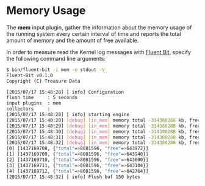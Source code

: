 # Memory Usage

The __mem__ input plugin, gather the information about the memory usage of the running system every certain interval of time and reports the total amount of memory and the amount of free available.

In order to measure read the Kernel log messages with [Fluent Bit](http://fluentbit.io), specify the following command line arguments:

```bash
$ bin/fluent-bit -i mem -o stdout -V
Fluent-Bit v0.1.0
Copyright (C) Treasure Data

[2015/07/17 15:48:28] [ info] Configuration
flush time     : 5 seconds
input plugins  : mem
collectors     :
[2015/07/17 15:48:28] [ info] starting engine
[2015/07/17 15:48:28] [debug] [in_mem] memory total -314380288 kb, free 659427328 kb (buffer=0)
[2015/07/17 15:48:29] [debug] [in_mem] memory total -314380288 kb, free 659394560 kb (buffer=1)
[2015/07/17 15:48:30] [debug] [in_mem] memory total -314380288 kb, free 659046400 kb (buffer=2)
[2015/07/17 15:48:31] [debug] [in_mem] memory total -314380288 kb, free 658538496 kb (buffer=3)
[2015/07/17 15:48:32] [debug] [in_mem] memory total -314380288 kb, free 658190336 kb (buffer=4)
[0] [1437169708, {"total"=>8081596, "free"=>643972}]
[1] [1437169709, {"total"=>8081596, "free"=>643940}]
[2] [1437169710, {"total"=>8081596, "free"=>643600}]
[3] [1437169711, {"total"=>8081596, "free"=>643104}]
[4] [1437169712, {"total"=>8081596, "free"=>642764}]
[2015/07/17 15:48:32] [ info] Flush buf 150 bytes
```
